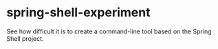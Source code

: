 spring-shell-experiment
=======================

See how difficult it is to create a command-line tool based on the Spring Shell project.
